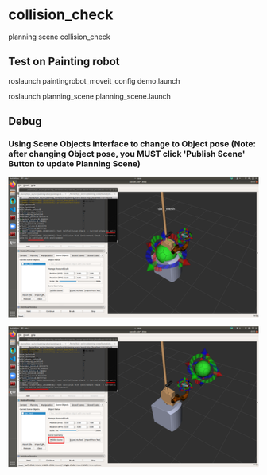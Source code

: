 # collision_check
planning scene collision_check

## Test on Painting robot
roslaunch paintingrobot_moveit_config demo.launch

roslaunch planning_scene planning_scene.launch

## Debug
### Using Scene Objects Interface to change to Object pose (Note: after changing Object pose, you MUST click 'Publish Scene' Button to update Planning Scene)
![Image text](https://github.com/Kr1sYe/collision_check/blob/master/planning_scene/images/Collision.png)

![Image text](https://github.com/Kr1sYe/collision_check/blob/master/planning_scene/images/Non-Collision.png)
 

